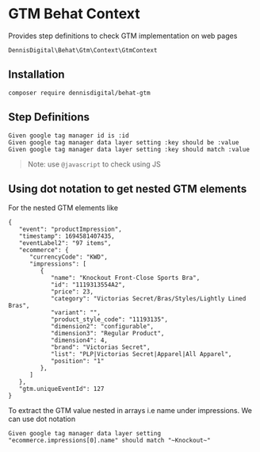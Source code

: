 # GTM Behat Context

Provides step definitions to check GTM implementation on web pages

```
DennisDigital\Behat\Gtm\Context\GtmContext
```

## Installation

```
composer require dennisdigital/behat-gtm
```

## Step Definitions

```gherkin
Given google tag manager id is :id
Given google tag manager data layer setting :key should be :value
Given google tag manager data layer setting :key should match :value
```

> Note: use `@javascript` to check using JS

## Using dot notation to get nested GTM elements
For the nested GTM elements like 
```
{
   "event": "productImpression",
   "timestamp": 1694581407435, 
   "eventLabel2": "97 items",
   "ecommerce": {
      "currencyCode": "KWD",
      "impressions": [
         {
            "name": "Knockout Front-Close Sports Bra",
            "id": "1119313554A2",
            "price": 23,
            "category": "Victorias Secret/Bras/Styles/Lightly Lined Bras",
            "variant": "",
            "product_style_code": "11193135",
            "dimension2": "configurable",
            "dimension3": "Regular Product",
            "dimension4": 4,
            "brand": "Victorias Secret",
            "list": "PLP|Victorias Secret|Apparel|All Apparel",
            "position": "1"
         },
      ]
   },
   "gtm.uniqueEventId": 127
}
```
To extract the GTM value nested in arrays i.e name under impressions. We can use dot notation
```
Given google tag manager data layer setting "ecommerce.impressions[0].name" should match "~Knockout~"
```